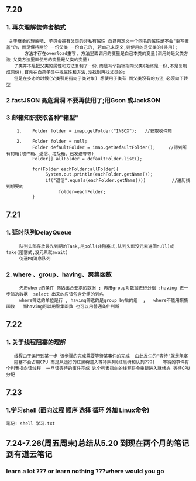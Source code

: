 ## 7.20
### 1. 再次理解装饰者模式
     关于继承的理解吧, 子类会拥有父类的非私有属性 自己再定义一个同名的属性是不会"重写覆盖"的，而是保持两份 一份父类 一份自己的, 若自己未定义,则使用的是父类的(共用); 
           方法才存在overload重写, 方法里面调用的变量是自己本类的变量(调用的是父类方法 父类方法里面使用的变量是父类的变量)
       子类并不是把父类的属性和方法复制了一份,而是有个指针指向父类(始终是一份,不是复制成两份),首先在自己子类中找属性和方法,没找到再找父类的;
       但是在多态的时候(父类引用指向子类对象) 想使用子类有 而父类没有的方法 必须向下转型
### 2.fastJSON 高危漏洞 不要再使用了;用Gson 或JackSON
### 3.邮箱知识获取各种"箱型"
        1.    Folder folder = imap.getFolder("INBOX");   //获取收件箱
            
        2.    Folder folder = null;
              Folder defaultFolder = imap.getDefaultFolder();     //得到所有的箱(收件箱、退信、垃圾箱、已发送等等)
              Folder[] allFolder = defaultFolder.list();
            
              for(Folder eachFolder:allFolder){
                   System.out.println(eachFolder.getName());
                   if("退信".equals(eachFolder.getName()))          //遍历找到想要的
                        folder=eachFolder;
              }
## 7.21
### 1. 延时队列DelayQueue
         队列头部存放最先到期的Task,用poll(非阻塞式,队列头部没元素返回null)或take(阻塞式,没元素就await)
         仿造MQ消息队列
### 2. where 、group、having、聚集函数
         先用where的条件 筛选出合要求的数据 ; 再用group对数据进行分组 ;having 进一步筛选数据  select 出来的应该包含分组的列名
         where筛选的单位是行 , having筛选的是group by后的组  ;   where不能用聚集函数   而having可以用聚集函数 也可以用普通条件判断

## 7.22
### 1. 关于线程阻塞的理解
       线程由于运行到某一步 该步骤的完成需要等待某事件的完成  由此发生的"等待"就是阻塞
       阻塞不会占用CPU 而是从运行的红黑树进入等待队列(红黑树和队列???)   等待的事件有个列表指向该线程  一旦该等待的事件完成 这个列表指向的线程将会重新进入就绪态 等待CPU分配
## 7.23
### 1.学习shell (面向过程 顺序 选择 循环  外加 Linux命令)
    笔记: shell 学习.txt

## 7.24-7.26(周五周末)总结从5.20 到现在两个月的笔记到有道云笔记
### learn a lot ??? or learn nothing ???where would you go
    
